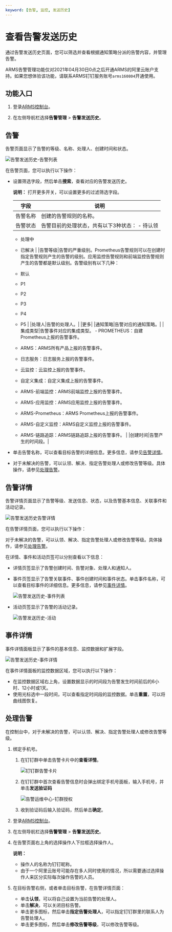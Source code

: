 ```yaml
---
keyword: [告警, 监控, 发送历史]
---
```


# 查看告警发送历史

通过告警发送历史页面，您可以筛选并查看根据通知策略分派的告警内容，并管理告警。

ARMS告警管理功能仅对2021年04月30日0点之后开通ARMS的阿里云账户支持。如果您想体验该功能，请联系ARMS钉钉服务账号`arms160804`开通使用。

## 功能入口

1.  登录[ARMS控制台](https://arms.console.aliyun.com/#/home)。

2.  在左侧导航栏选择**告警管理** \> **告警发送历史**。


## 告警

告警页面显示了告警的等级、名称、处理人、创建时间和状态。

![告警发送历史-告警列表](https://static-aliyun-doc.oss-accelerate.aliyuncs.com/assets/img/zh-CN/2775542261/p267750.png)

在告警页面，您可以执行以下操作：

-   设置筛选字段，然后单击**搜索**，查看对应的告警发送历史。

    **说明：** 打开更多开关，可以设置更多的过滤筛选字段。

    |字段|说明|
    |--|--|
    |告警名称|创建的告警规则的名称。|
    |告警状态|告警目前的处理状态，共有以下3种状态：    -   待认领
    -   处理中
    -   已解决 |
    |告警等级|告警的严重级别。Prometheus告警规则可以在创建时指定告警规则产生的告警的级别。应用监控告警规则和前端监控告警规则产生的告警都是默认级别。告警级别有以下几种：

    -   默认
    -   P1
    -   P2
    -   P3
    -   P4
    -   P5 |
    |处理人|告警的处理人。|
    |更多|
    |通知策略|告警对应的通知策略。|
    |集成类型|告警事件对应的集成类型。    -   PROMETHEUS：自建Prometheus上报的告警事件。
    -   ARMS：ARMS所有产品上报的告警事件。
    -   日志服务：日志服务上报的告警事件。
    -   云监控：云监控上报的告警事件。
    -   自定义集成：自定义集成上报的告警事件。
    -   ARMS-前端监控：ARMS前端监控上报的告警事件。
    -   ARMS-应用监控：ARMS应用监控上报的告警事件。
    -   ARMS-Prometheus：ARMS Prometheus上报的告警事件。
    -   ARMS-自定义监控：ARMS自定义监控上报的告警事件。
    -   ARMS-链路追踪：ARMS链路追踪上报的告警事件。 |
    |创建时间|告警产生的时间段。|

-   单击告警名称，可以查看目标告警的详细信息。更多信息，请参见[告警详情](#section_za7_q93_kxo)。
-   对于未解决的告警，可以认领、解决、指定告警处理人或修改告警等级。具体操作，请参见[处理告警](#section_ola_2ig_nc7)。

## 告警详情

告警详情页面显示了告警等级、发送信息、状态，以及告警基本信息、关联事件和活动记录。

![告警发送历史告警详情](https://static-aliyun-doc.oss-accelerate.aliyuncs.com/assets/img/zh-CN/2775542261/p267858.png)

在告警详情页面，您可以执行以下操作：

对于未解决的告警，可以认领、解决、指定告警处理人或修改告警等级。具体操作，请参见[处理告警](#section_ola_2ig_nc7)。

在详情、事件和活动页签可以分别查看以下信息：

-   详情页签显示了告警创建时间、告警对象、处理人和通知人。
-   事件页签显示了告警关联事件、事件创建时间和事件状态。单击事件名称，可以查看目标事件的详细信息。更多信息，请参见[事件详情](#section_6ef_2td_xu4)。

    ![告警发送历史-事件列表](https://static-aliyun-doc.oss-accelerate.aliyuncs.com/assets/img/zh-CN/3775542261/p267870.png)

-   活动页签显示了告警的活动记录。

    ![告警发送历史-活动](https://static-aliyun-doc.oss-accelerate.aliyuncs.com/assets/img/zh-CN/3775542261/p267872.png)


## 事件详情

事件详情面板显示了事件的基本信息、监控数据和扩展字段。

![告警发送历史-事件详情](https://static-aliyun-doc.oss-accelerate.aliyuncs.com/assets/img/zh-CN/9288640261/p267878.png)

在事件详情面板的监控数据区域，您可以执行以下操作：

-   在监控数据区域右上角，设置数据显示的时间段为告警发生时间前后的6小时、12小时或1天。
-   使用光标选中一段时间，可以查看指定时间段的监控数据。单击**重置**，可以将曲线图恢复。

## 处理告警

在控制台中，对于未解决的告警，可以认领、解决、指定告警处理人或修改告警等级。

1.  绑定手机号。

    1.  在钉钉群中单击告警卡片中的**查看详情**。

        ![钉钉群告警卡片](https://static-aliyun-doc.oss-accelerate.aliyuncs.com/assets/img/zh-CN/0699260261/p272020.png)

    2.  在钉钉群中首次查看告警信息时会弹出绑定手机号面板，输入手机号，并单击**发送验证码**

        ![告警运维中心-钉群授权](https://static-aliyun-doc.oss-accelerate.aliyuncs.com/assets/img/zh-CN/0699260261/p236674.png)

    3.  收到验证码后输入验证码，然后单击**确定**。

2.  登录[ARMS控制台](https://arms.console.aliyun.com/#/home)。

3.  在左侧导航栏选择**告警管理** \> **告警发送历史**。

4.  在告警页面右上角的选择操作人下拉框选择操作人。

    **说明：**

    -   操作人的名称为钉钉昵称。
    -   由于一个阿里云账号可能存在多人同时使用的情况，所以需要通过选择操作人来区分实际每次操作告警的人员。
5.  在目标告警右侧，或者单击目标告警，在告警详情页面：

    -   单击**认领**，可以将自己设置为当前告警的处理人。
    -   单击**解决**，可以关闭目标告警。
    -   单击更多图标，然后单击**指定告警处理人**，可以指定钉钉群里的联系人为告警处理人。
    -   单击更多图标，然后单击**修改告警等级**，可以修改告警等级。

